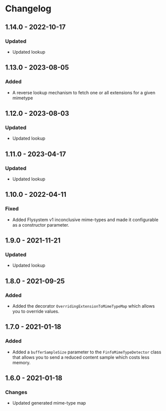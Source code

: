 # Changelog

## 1.14.0 - 2022-10-17

### Updated

- Updated lookup

## 1.13.0 - 2023-08-05

### Added

- A reverse lookup mechanism to fetch one or all extensions for a given mimetype

## 1.12.0 - 2023-08-03

### Updated

- Updated lookup

## 1.11.0 - 2023-04-17

### Updated

- Updated lookup

## 1.10.0 - 2022-04-11

### Fixed

- Added Flysystem v1 inconclusive mime-types and made it configurable as a constructor parameter.

## 1.9.0 - 2021-11-21

### Updated

- Updated lookup

## 1.8.0 - 2021-09-25

### Added

- Added the decorator `OverridingExtensionToMimeTypeMap` which allows you to override values.

## 1.7.0 - 2021-01-18

### Added

- Added a `bufferSampleSize` parameter to the `FinfoMimeTypeDetector` class that allows you to send a reduced content sample which costs less memory.

## 1.6.0 - 2021-01-18

### Changes

- Updated generated mime-type map
